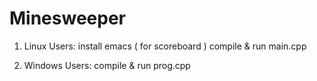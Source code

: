 # Minesweeper

1. Linux Users:
  install emacs ( for scoreboard )
  compile & run main.cpp
  
2. Windows Users:
  compile & run prog.cpp
